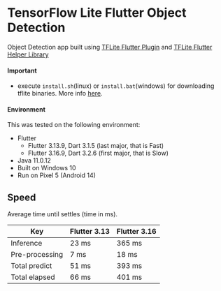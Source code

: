 # TensorFlow Lite Flutter Object Detection

Object Detection app built using [TFLite Flutter Plugin](https://github.com/am15h/tflite_flutter_plugin)
and [TFLite Flutter Helper Library](https://github.com/am15h/tflite_flutter_helper)

#### **Important**

* execute `install.sh`(linux) or `install.bat`(windows) for downloading tflite binaries.
More info [here](https://github.com/am15h/tflite_flutter_plugin#important-initial-setup).

#### Environment

This was tested on the following environment:

* Flutter
  * Flutter 3.13.9, Dart 3.1.5 (last major, that is Fast)
  * Flutter 3.16.9, Dart 3.2.6 (first major, that is Slow)
* Java 11.0.12
* Built on Windows 10
* Run  on Pixel 5 (Android 14)

## Speed

Average time until settles (time in ms).

| Key             | Flutter 3.13 | Flutter 3.16 |
|-----------------|--------------|--------------|
| Inference       | 23 ms        | 365 ms       |
| Pre-processing  | 7 ms         | 18  ms       |
| Total predict   | 51 ms        | 393 ms       |
| Total elapsed   | 66 ms        | 401 ms       |

